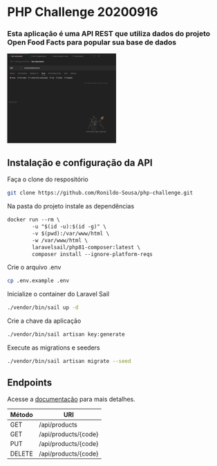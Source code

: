 # PHP Challenge 20200916

### Esta aplicação é uma API REST que utiliza dados do projeto Open Food Facts para popular sua base de dados

<img src="public/challenge.gif" style="width: 50%;">


## Instalação e configuração da API

Faça o clone do respositório
```bash
git clone https://github.com/Ronildo-Sousa/php-challenge.git
```

Na pasta do projeto instale as dependências
```docker
docker run --rm \
        -u "$(id -u):$(id -g)" \
        -v $(pwd):/var/www/html \
        -w /var/www/html \
        laravelsail/php81-composer:latest \
        composer install --ignore-platform-reqs
```

Crie o arquivo .env
```bash
cp .env.example .env
```

Inicialize o container do Laravel Sail
```bash
./vendor/bin/sail up -d
```

Crie a chave da aplicação
```bash
./vendor/bin/sail artisan key:generate
```

Execute as migrations e seeders
```bash
./vendor/bin/sail artisan migrate --seed
```

## Endpoints

Acesse a [documentação](https://documenter.getpostman.com/view/15881488/2s8ZDYX1ok) para mais detalhes.

Método   | URI
--------- | ------
GET | /api/products
GET | /api/products/{code}
PUT | /api/products/{code}
DELETE | /api/products/{code}

